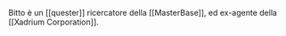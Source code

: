 Bitto è un [[quester]] ricercatore della [[MasterBase]], ed ex-agente della [[Xadrium Corporation]].